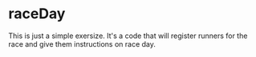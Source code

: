 # raceDay
This is just a simple exersize. It's a code that will register runners for the race and give them instructions on race day.
